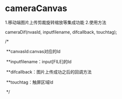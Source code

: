 # cameraCanvas
1.移动端图片上传剪裁旋转缩放等集成功能
2.使用方法

  cameraDif(nvasId, inputfilename, difcallback, touchtag);
	
  /*
	
  **canvasId:canvas对应的Id
	
  **inputfilename：input[FILE]的Id
	
  **difcallback：图片上传成功之后的回调方法
	
  **touchtag：触屏区域Id
	
  */


